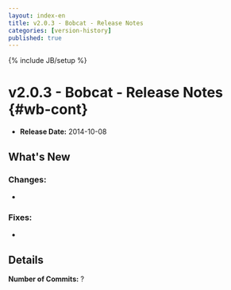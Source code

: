 ```yaml
---
layout: index-en
title: v2.0.3 - Bobcat - Release Notes
categories: [version-history]
published: true
---
```

{% include JB/setup %}

# v2.0.3 - Bobcat - Release Notes {#wb-cont}

* **Release Date:** 2014-10-08

## What's New

### Changes:

* 

### Fixes:

* 

## Details

**Number of Commits:** ?